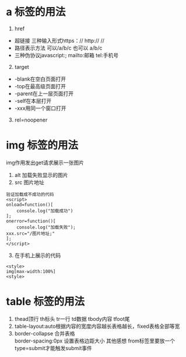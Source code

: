 # a 标签的用法
1. href 
* 超链接 三种输入形式https：// http:// // 
* 路径表示方法 可以/a/b/c 也可以 a/b/c 
* 三种伪协议javascript:; mailto:邮箱 tel:手机号
2. target
* -blank在空白页面打开 
* -top在最高级页面打开
* -parent在上一层页面打开
* -self在本层打开
* -xxx用同一个窗口打开
3. rel=noopener
# img 标签的用法
img作用发出get请求展示一张图片
1. alt 加载失败显示的图片
2. src 图片地址
   
~~~
验证加载成不成功的代码
<script>
onload=function()[
    console.log("加载成功")
];
onerror=function()[
    console.log("加载失败");
xxx.src="/图片地址;"
];
</script>
~~~
3. 在手机上展示的代码
   
```
<style>
img[max-width:100%]
<style>
```
# table 标签的用法
1. thead顶行 th标头
tr一行 td数据
tbody内容 tfoot尾
2. table-layout:auto根据内容的宽度内容越长表格越长，fixed表格全部等宽
3. border-collapse 合并表格  
   border-spacing:0px  设置表格边距大小
其他感想
from标签里要放一个type=submit才能触发submit事件